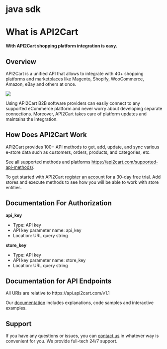 # java sdk

# What is API2Cart
<b>With API2Cart shopping platform integration is easy.</b>

<h2><b>Overview</b></h2>

API2Cart is a unified API that allows to integrate with 40+ shopping platforms and marketplaces like Magento, Shopify, WooCommerce, Amazon, eBay and others at once. 

<p align="left">
  <img src="https://api2cart.com/wp-content/uploads/2018/07/scheme-for-adv.jpg">
</p>


Using API2Cart B2B software providers can easily connect to any supported eCommerce platform and never worry about developing separate connections. Moreover, API2Cart takes care of platform updates and maintains the integration.

<h2><b>How Does API2Cart Work</b></h2>

API2Cart provides 100+ API methods to get, add, update, and sync various e-store data such as customers, orders, products, and categories, etc.

See all supported methods and platforms https://api2cart.com/supported-api-methods/.

To get started with API2Cart <a href="https://app.api2cart.com/#register">register an account</a> for a 30-day free trial. Add stores and execute methods to see how you will be able to work with store entities.

<h2><b>Documentation For Authorization</b></h2>
<b>api_key</b>
<ul>
  <li>Type: API key</li>
  <li>API key parameter name: api_key</li>
  <li>Location: URL query string</li>
</ul>

<b>store_key</b>
<ul>
  <li>Type: API key</li>
  <li>API key parameter name: store_key</li>
  <li>Location: URL query string</li>
</ul>

<h2><b>Documentation for API Endpoints</b></h2>
All URIs are relative to https://api.api2cart.com/v1.1

Our <a href="https://api2cart.com/docs">documentation</a> includes explanations, code samples and interactive examples. 

<h2><b>Support</b></h2>
If you have any questions or issues, you can <a href="https://api2cart.com/contact-us/">contact us</a> in whatever way is convenient for you. We provide full-tech 24/7 support.
